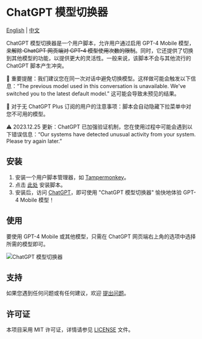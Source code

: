 # ChatGPT 模型切换器

[English](README.md) | [中文](README_zh.md)

ChatGPT 模型切换器是一个用户脚本，允许用户通过启用 GPT-4 Mobile 模型，~~来解除 ChatGPT 网页端对 GPT-4 模型使用次数的限制~~。同时，它还提供了切换到其他模型的功能，以提供更大的灵活性。一般来说，该脚本不会与其他流行的 ChatGPT 脚本产生冲突。

🔴 重要提醒：我们建议您在同一次对话中避免切换模型。这样做可能会触发以下信息：“The previous model used in this conversation is unavailable. We've switched you to the latest default model.” 这可能会导致未预见的结果。

🔵 对于无 ChatGPT Plus 订阅的用户的注意事项：脚本会自动隐藏下拉菜单中对您不可用的模型。

⚠️ 2023.12.25 更新：ChatGPT 已加强验证机制，您在使用过程中可能会遇到以下错误信息：“Our systems have detected unusual activity from your system. Please try again later.”

## 安装

1. 安装一个用户脚本管理器，如 [Tampermonkey](https://www.tampermonkey.net/)。
2. 点击 [此处](https://raw.githubusercontent.com/hydrotho/ChatGPT_Model_Switcher/main/dist/chatgpt-model-switcher.user.js) 安装脚本。
3. 安装后，访问 [ChatGPT](https://chat.openai.com/)，即可使用 "ChatGPT 模型切换器" 愉快地体验 GPT-4 Mobile 模型！

## 使用

要使用 GPT-4 Mobile 或其他模型，只需在 ChatGPT 网页端右上角的选项中选择所需的模型即可。

![ChatGPT 模型切换器](https://github.com/hydrotho/ChatGPT_Model_Switcher/assets/42911474/6d4b77d7-47ce-4e85-9a34-521c30409304)

## 支持

如果您遇到任何问题或有任何建议，欢迎 [提出问题](https://github.com/hydrotho/ChatGPT_Model_Switcher/issues)。

## 许可证

本项目采用 MIT 许可证，详情请参见 [LICENSE](LICENSE) 文件。
